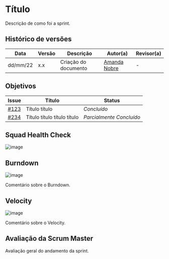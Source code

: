 # Título

Descrição de como foi a sprint.

## Histórico de versões

| Data     | Versão | Descrição            | Autor(a)                                     | Revisor(a) |
| -------- | ------ | -------------------- | -------------------------------------------- | ---------- |
| dd/mm/22 | x.x    | Criação do documento | [Amanda Nobre](https://github.com/AmandaNbr) | -          |

## Objetivos

| Issue        | Título                      | Status                   |
| ------------ | --------------------------- | ------------------------ |
| [#123](link) | Título título               | _Concluído_              |
| [#234](link) | Título título título título | _Parcialmente Concluído_ |

<!-- ## Quadro de conhecimentos

![image](link) -->

## Squad Health Check

![image](link)

## Burndown

![image](link)

Comentário sobre o Burndown.

## Velocity 

![image](link)

Comentário sobre o Velocity.

## Avaliação da Scrum Master

Avaliação geral do andamento da sprint.
